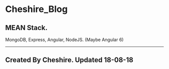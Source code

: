 # Cheshire_Blog

## MEAN Stack.
MongoDB, Express, Angular, NodeJS. (Maybe Angular 6)

<hr/>

## Created By Cheshire. Updated 18-08-18
